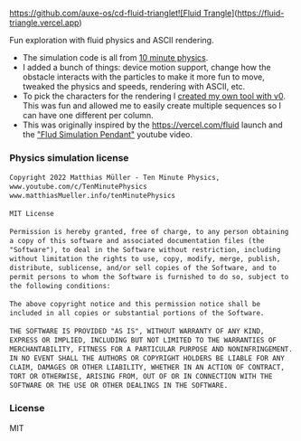 [https://github.com/auxe-os/cd-fluid-trianglet![Fluid Trangle](/og.png)](https://fluid-triangle.vercel.app)

Fun exploration with fluid physics and ASCII rendering.

- The simulation code is all from [10 minute physics](https://github.com/matthias-research/pages/blob/master/tenMinutePhysics/18-flip.html).
- I added a bunch of things: device motion support, change how the obstacle interacts with the particles to make it more fun to move, tweaked the physics and speeds, rendering with ASCII, etc.
- To pick the characters for the rendering I [created my own tool with v0](https://v0.dev/chat/brightness-calculator-app-diwk1Unlfdx?b=b_mZ7BOmcGVx9). This was fun and allowed me to easily create multiple sequences so I can have one different per column.
- This was originally inspired by the https://vercel.com/fluid launch and the ["Flud Simulation Pendant"](https://www.youtube.com/watch?v=jis1MC5Tm8k) youtube video.

### Physics simulation license

```
Copyright 2022 Matthias Müller - Ten Minute Physics,
www.youtube.com/c/TenMinutePhysics
www.matthiasMueller.info/tenMinutePhysics

MIT License

Permission is hereby granted, free of charge, to any person obtaining a copy of this software and associated documentation files (the "Software"), to deal in the Software without restriction, including without limitation the rights to use, copy, modify, merge, publish, distribute, sublicense, and/or sell copies of the Software, and to permit persons to whom the Software is furnished to do so, subject to the following conditions:

The above copyright notice and this permission notice shall be included in all copies or substantial portions of the Software.

THE SOFTWARE IS PROVIDED "AS IS", WITHOUT WARRANTY OF ANY KIND, EXPRESS OR IMPLIED, INCLUDING BUT NOT LIMITED TO THE WARRANTIES OF MERCHANTABILITY, FITNESS FOR A PARTICULAR PURPOSE AND NONINFRINGEMENT. IN NO EVENT SHALL THE AUTHORS OR COPYRIGHT HOLDERS BE LIABLE FOR ANY CLAIM, DAMAGES OR OTHER LIABILITY, WHETHER IN AN ACTION OF CONTRACT, TORT OR OTHERWISE, ARISING FROM, OUT OF OR IN CONNECTION WITH THE SOFTWARE OR THE USE OR OTHER DEALINGS IN THE SOFTWARE.
```

### License

MIT
